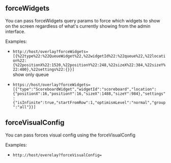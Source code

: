 ## forceWidgets

You can pass forceWidgets query params to force which widgets to show on the screen regardless of what's currently
showing from the admin interface.

Examples: 
- `http://host/overlay?forceWidgets=[{%22type%22:%22QueueWidget%22,%22widgetId%22:%22queue%22,%22location%22:{%22positionX%22:1520,%22positionY%22:248,%22sizeX%22:384,%22sizeY%22:400},%22settings%22:{}}]`  
   show only queue


- `https://host/overlay?forceWidgets=[{"type":"ScoreboardWidget","widgetId":"scoreboard","location":{"positionX":16,"positionY":16,"sizeX":1488,"sizeY":984},"settings":{"isInfinite":true,"startFromRow":1,"optimismLevel":"normal","group":"all"}}]`

## forceVisualConfig

You can pass forces visual config using the forceVisualConfig 

Examples:
- `http://host/overelay?forceVisualConfig=`
